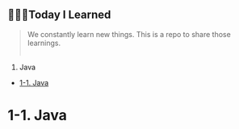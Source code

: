 ## 👩🏻‍💻Today I Learned
>We constantly learn new things. This is a repo to share those learnings. <br/><br/>

1. Java  
- [1-1. Java](#java/java101/array/_posts/2022-07-11-array.md)

# 1-1. Java
